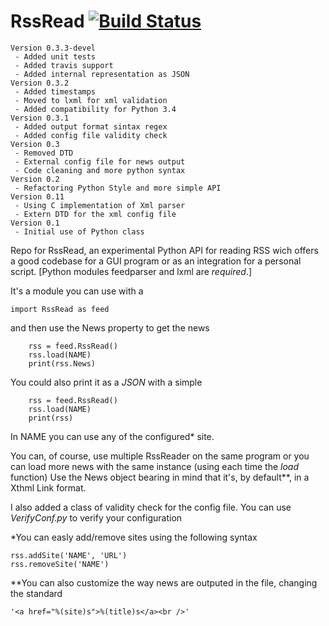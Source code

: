 RssRead [![Build Status](https://travis-ci.org/Flukas88/RssRead.svg?branch=master)](https://travis-ci.org/Flukas88/RssRead)
=======

    Version 0.3.3-devel
     - Added unit tests
     - Added travis support 
     - Added internal representation as JSON
    Version 0.3.2
     - Added timestamps 
     - Moved to lxml for xml validation
     - Added compatibility for Python 3.4
    Version 0.3.1
     - Added output format sintax regex
     - Added config file validity check
    Version 0.3
     - Removed DTD
     - External config file for news output
     - Code cleaning and more python syntax
    Version 0.2
     - Refactoring Python Style and more simple API
    Version 0.11
     - Using C implementation of Xml parser
     - Extern DTD for the xml config file
    Version 0.1
     - Initial use of Python class

Repo for RssRead, an experimental Python API for reading RSS wich offers a good codebase for a GUI program
or as an integration for a personal script. 
[Python modules feedparser and lxml are *required*.]

It's a module you can use with a 

    import RssRead as feed
    
    
and then use the News property to get the news

    
        rss = feed.RssRead()
        rss.load(NAME)
        print(rss.News)

You could also print it as a *JSON* with a simple
    
        rss = feed.RssRead()
        rss.load(NAME)
        print(rss)

In NAME you can use any of the configured* site.

You can, of course, use multiple RssReader on the same program or you can load more news with the same instance (using each time the *load* function)
Use the News object bearing in mind that it's, by default**, in a Xthml Link format.

I also added a class of validity check for the config file. 
You can use *VerifyConf.py* to verify your configuration
    

*You can easly add/remove sites using the following syntax

    rss.addSite('NAME', 'URL')
    rss.removeSite('NAME')

**You can also customize the way news are outputed in the file, changing the standard

    '<a href="%(site)s">%(title)s</a><br />'
